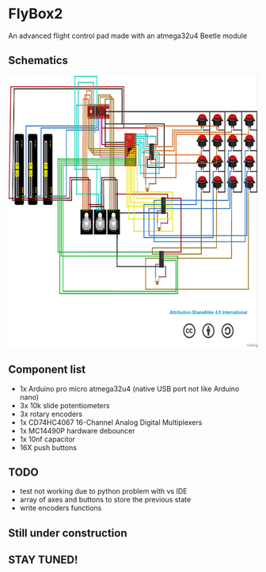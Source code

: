 # FlyBox2
An advanced flight control pad made with an atmega32u4 Beetle module



## Schematics

<p align="center">
<img src="https://github.com/mancio/FlyBox2/blob/master/fritzing/project/main_wiring.jpg" width="850" height="550" />
</p>

## Component list

* 1x Arduino pro micro atmega32u4 (native USB port not like Arduino nano)
* 3x 10k slide potentiometers
* 3x rotary encoders 
* 1x CD74HC4067 16-Channel Analog Digital Multiplexers
* 1x MC14490P hardware debouncer
* 1x 10nf capacitor
* 16X push buttons

## TODO

* test not working due to python problem with vs IDE
* array of axes and buttons to store the previous state
* write encoders functions

## Still under construction 
## STAY TUNED!

